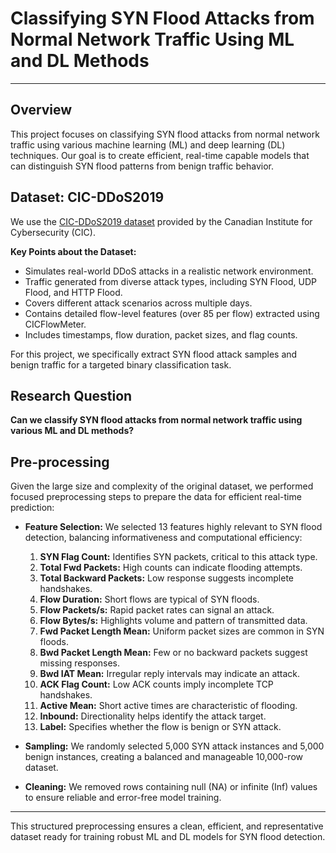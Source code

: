 # Classifying SYN Flood Attacks from Normal Network Traffic Using ML and DL Methods

---

## Overview

This project focuses on classifying SYN flood attacks from normal network traffic using various machine learning (ML) and deep learning (DL) techniques. Our goal is to create efficient, real-time capable models that can distinguish SYN flood patterns from benign traffic behavior.

## Dataset: CIC-DDoS2019

We use the [CIC-DDoS2019 dataset](https://www.unb.ca/cic/datasets/ddos-2019.html) provided by the Canadian Institute for Cybersecurity (CIC). 

**Key Points about the Dataset:**
- Simulates real-world DDoS attacks in a realistic network environment.
- Traffic generated from diverse attack types, including SYN Flood, UDP Flood, and HTTP Flood.
- Covers different attack scenarios across multiple days.
- Contains detailed flow-level features (over 85 per flow) extracted using CICFlowMeter.
- Includes timestamps, flow duration, packet sizes, and flag counts.

For this project, we specifically extract SYN flood attack samples and benign traffic for a targeted binary classification task.

## Research Question

**Can we classify SYN flood attacks from normal network traffic using various ML and DL methods?**

## Pre-processing

Given the large size and complexity of the original dataset, we performed focused preprocessing steps to prepare the data for efficient real-time prediction:

- **Feature Selection:** We selected 13 features highly relevant to SYN flood detection, balancing informativeness and computational efficiency:
  1. **SYN Flag Count:** Identifies SYN packets, critical to this attack type.
  2. **Total Fwd Packets:** High counts can indicate flooding attempts.
  3. **Total Backward Packets:** Low response suggests incomplete handshakes.
  4. **Flow Duration:** Short flows are typical of SYN floods.
  5. **Flow Packets/s:** Rapid packet rates can signal an attack.
  6. **Flow Bytes/s:** Highlights volume and pattern of transmitted data.
  7. **Fwd Packet Length Mean:** Uniform packet sizes are common in SYN floods.
  8. **Bwd Packet Length Mean:** Few or no backward packets suggest missing responses.
  9. **Bwd IAT Mean:** Irregular reply intervals may indicate an attack.
  10. **ACK Flag Count:** Low ACK counts imply incomplete TCP handshakes.
  11. **Active Mean:** Short active times are characteristic of flooding.
  12. **Inbound:** Directionality helps identify the attack target.
  13. **Label:** Specifies whether the flow is benign or SYN attack.

- **Sampling:** We randomly selected 5,000 SYN attack instances and 5,000 benign instances, creating a balanced and manageable 10,000-row dataset.

- **Cleaning:** We removed rows containing null (NA) or infinite (Inf) values to ensure reliable and error-free model training.

---

This structured preprocessing ensures a clean, efficient, and representative dataset ready for training robust ML and DL models for SYN flood detection.
